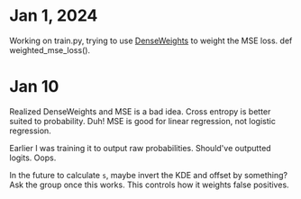 # Jan 1, 2024
Working on train.py, trying to use [DenseWeights](https://github.com/SteiMi/denseweight) to weight the MSE loss. def weighted_mse_loss().

# Jan 10
Realized DenseWeights and MSE is a bad idea. Cross entropy is better suited to probability. Duh! MSE is good for linear regression, not logistic regression.

Earlier I was training it to output raw probabilities. Should've outputted logits. Oops.

In the future to calculate `s`, maybe invert the KDE and offset by something? Ask the group once this works. This controls how it weights false positives.